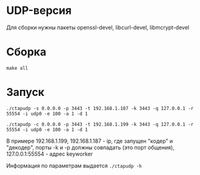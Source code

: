 UDP-версия
======


Для сборки нужны пакеты openssl-devel, libcurl-devel, libmcrypt-devel


Сборка
======
`make all`


Запуск
======

`./ctapudp -s 0.0.0.0 -p 3443 -t 192.168.1.187 -k 3443 -q 127.0.0.1 -r 55554 -i udp0 -e 100 -a 1 -d 1`


`./ctapudp -c 0.0.0.0 -p 3443 -t 192.168.1.199 -k 3443 -q 127.0.0.1 -r 55554 -i udp0 -e 100 -a 1 -d 1`


В примере 192.168.1.199, 192.168.1.187 - ip, где запущен "кодер" и "декодер", порты -k и -p должны совпадать (это порт общения), 127.0.0.1:55554 - адрес keyworker


Информация по параметрам выдается `./ctapudp -h`
